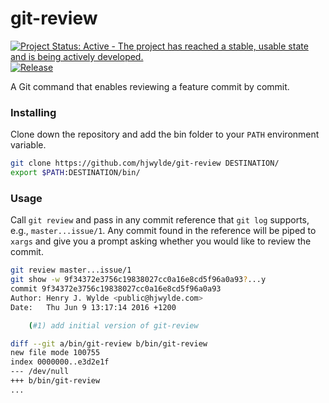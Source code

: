 # git-review

[![Project Status: Active - The project has reached a stable, usable state and is being actively developed.](http://www.repostatus.org/badges/latest/active.svg)](http://www.repostatus.org/#active)
[![Release](https://img.shields.io/github/release/hjwylde/git-review.svg)](https://github.com/hjwylde/git-review/releases/latest)

A Git command that enables reviewing a feature commit by commit.

### Installing

Clone down the repository and add the bin folder to your `PATH` environment variable.

```bash
git clone https://github.com/hjwylde/git-review DESTINATION/
export $PATH:DESTINATION/bin/
```

### Usage

Call `git review` and pass in any commit reference that `git log` supports, e.g.,
    `master...issue/1`.
Any commit found in the reference will be piped to `xargs` and give you a prompt asking whether you
    would like to review the commit.

```bash
git review master...issue/1
git show -w 9f34372e3756c19838027cc0a16e8cd5f96a0a93?...y
commit 9f34372e3756c19838027cc0a16e8cd5f96a0a93
Author: Henry J. Wylde <public@hjwylde.com>
Date:   Thu Jun 9 13:17:14 2016 +1200

    (#1) add initial version of git-review

diff --git a/bin/git-review b/bin/git-review
new file mode 100755
index 0000000..e3d2e1f
--- /dev/null
+++ b/bin/git-review
...
```
